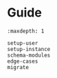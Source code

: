 # Guide

```{toctree}
:maxdepth: 1

setup-user
setup-instance
schema-modules
edge-cases
migrate
```
